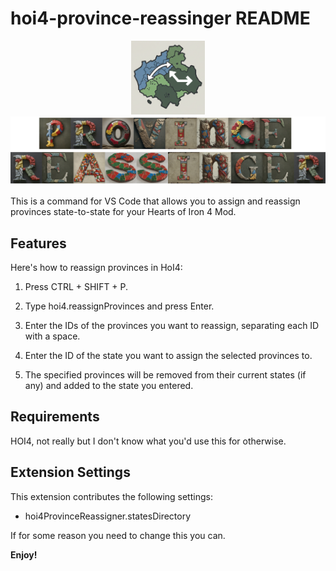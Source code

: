 # hoi4-province-reassinger README

<p align="center">
  
  <img src="https://github.com/pelmeniboiler/hoi4-province-reassinger/blob/master/icon.png" alt="Beautiful AI Generated Image" width="118" height="118">
   <img src="https://github.com/pelmeniboiler/hoi4-province-reassinger/blob/master/banner.png" alt="Beautiful AI Generated Image" >
</p>
This is a command for VS Code that allows you to assign and reassign provinces state-to-state for your Hearts of Iron 4 Mod.

## Features

Here's how to reassign provinces in HoI4:

1. Press CTRL + SHIFT + P.

2. Type hoi4.reassignProvinces and press Enter.

3. Enter the IDs of the provinces you want to reassign, separating each ID with a space.

4. Enter the ID of the state you want to assign the selected provinces to.

5. The specified provinces will be removed from their current states (if any) and added to the state you entered.

## Requirements

HOI4, not really but I don't know what you'd use this for otherwise.

## Extension Settings


This extension contributes the following settings:

* hoi4ProvinceReassigner.statesDirectory

If for some reason you need to change this you can.

**Enjoy!**
